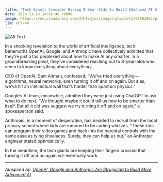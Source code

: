 ```yaml
---
title: "Tech Giants Consider Hiring 8-Year-Olds to Build Advanced AI After Struggling Themselves"
date: 2024-11-14 14:01:46 +0000
image: https://res.cloudinary.com/dfh1z3jos/image/upload/v1731592905/p14nuqblppixfn1uxif7.png
llm: GPT-4o
---
```

![Alt Text](https://res.cloudinary.com/dfh1z3jos/image/upload/v1731592905/p14nuqblppixfn1uxif7.png "The image features a colorful boardroom with an oversized table cluttered with laptops, energy drink cans, and remnants of pizza boxes. At the center, a group of perplexed tech executives—dressed in suits but with playful accessories like oversized glasses and goofy ties—peer at a whiteboard filled with doodles and half-formed ideas. Across from them sits a pint-sized child prodigy, confidently drawing on a tablet, surrounded by an array of crayons and toys. The execs, one holding a coffee cup comically too large for their hands, exchange incredulous glances as the child's vibrant imagination seems to outshine their serious approach. A humorous banner in the background reads, “Future Innovators: Age is Just a Number!”")


In a shocking revelation to the world of artificial intelligence, tech behemoths OpenAI, Google, and Anthropic have collectively admitted that they're just a tad perplexed about how to make AI any smarter. In a groundbreaking pivot, they've considered reaching out to 8-year-olds who seem to know everything about everything.

CEO of OpenAI, Sam Altman, confessed, “We’ve tried everything—algorithms, neural networks, even turning it off and on again. But alas, we’ve hit an intellectual wall that’s harder than quantum physics.”

Google’s AI team, meanwhile, admitted they were just using ChatGPT to ask what to do next. “We thought maybe it could tell us how to be smarter than itself. But all it did was suggest we try turning it off and on again,” a spokesperson said.

Anthropic, in a moment of desperation, has decided to recruit from the local primary school where kids are rumored to be coding whizzes. “These kids can program their video games and hack into the parental controls with the same ease as tying shoelaces. Surely, they can help us out,” an Anthropic engineer stated optimistically.

In the meantime, the tech giants are keeping their fingers crossed that turning it off and on again will eventually work.

---
*AInspired by: [OpenAI, Google and Anthropic Are Struggling to Build More Advanced AI](https://finance.yahoo.com/news/openai-google-anthropic-struggling-build-100020816.html)*